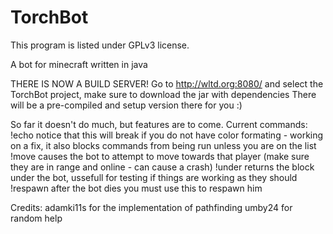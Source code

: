 TorchBot
========

This program is listed under GPLv3 license.

A bot for minecraft written in java

THERE IS NOW A BUILD SERVER!
Go to http://wltd.org:8080/ and select the TorchBot project, make sure to download the jar with dependencies
There will be a pre-compiled and setup version there for you :)

So far it doesn't do much, but features are to come.
Current commands:
!echo <text here> notice that this will break if you do not have color formating - working on a fix, it also blocks commands from being run unless you are on the list
!move <playername> causes the bot to attempt to move towards that player (make sure they are in range and online - can cause a crash)
!under returns the block under the bot, ussefull for testing if things are working as they should
!respawn after the bot dies you must use this to respawn him

Credits:
adamki11s for the implementation of pathfinding
umby24 for random help
